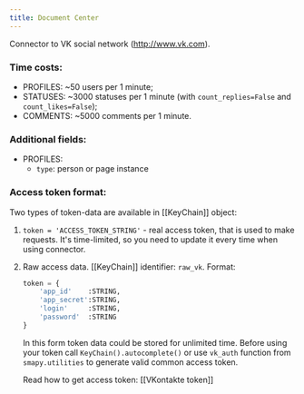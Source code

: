 ```yaml
---
title: Document Center
---
```


Connector to VK social network (http://www.vk.com).

### Time costs:
* PROFILES: ~50 users per 1 minute;
* STATUSES: ~3000 statuses per 1 minute (with `count_replies=False` and `count_likes=False`);
* COMMENTS: ~5000 comments per 1 minute.

### Additional fields:
* PROFILES:
    - `type`: person or page instance

### Access token format:
Two types of token-data are available in [[KeyChain]] object:

1. `token = 'ACCESS_TOKEN_STRING'` - real access token, that is used to make requests. It's time-limited, so you need to update it every time when using connector.

2. Raw access data. [[KeyChain]] identifier: `raw_vk`. Format:

    ```python
    token = {
        'app_id'    :STRING,
        'app_secret':STRING,
        'login'     :STRING,
        'password'  :STRING
    }
    ```
    In this form token data could be stored for unlimited time. Before using your token call `KeyChain().autocomplete()` or use `vk_auth` function from `smapy.utilities` to generate valid common access token.

    Read how to get access token: [[VKontakte token]]